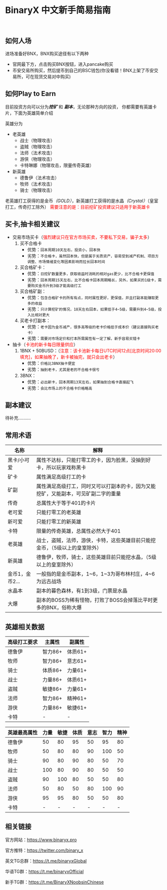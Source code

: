 # BinaryX 中文新手简易指南<br><br>

## 如何人场 ##

进场准备好BNX，BNX购买途径有以下两种

- 官网最下方，点击购买BNX按钮，进入pancake购买
- 币安交易所购买，然后提币到自己的BSC钱包(<span data-color="red">你没看错！BNX上架了币安交易所，可在现货交易对中购买</span>)


## 如何Play to Earn ##

目前投资方向可以分为***挖矿*** 和 ***副本***，无论那种方向的投资，
你都需要有英雄卡片，下面为英雄简单介绍

英雄分为
- 老英雄
	- 战士（物理攻击）
	- 盗贼（物理攻击）
	- 法师（法术攻击）
	- 游侠（物理攻击）
	- 卡特琳娜（物理攻击，限量传奇英雄）
- 新英雄
	- 德鲁伊（法术攻击）
	- 牧师（法术攻击）
	- 骑士（物理攻击）

老英雄打工获得的是金币<i>（GOLD）</i>，新英雄打工获得的是水晶<i>（Crystal）</i>（皇室打工，传奇打工除外）
<span style="color:red">
需要注意的是：目前挖矿投资建议只适用于新英雄卡
</span>

## 买卡,抽卡相关建议 ##

- 交易市场买卡（<span style="color:red">强烈建议只在官方市场买卖，不要私下交易，骗子太多</span>）
	1. 买不合格卡
		- 优势：`回本周期10天左右，投资小，回本快`
		- 劣势：`不合格卡，虽然回本快，但是属于劣质资产，容易受到减产机制、项目方调整、市场情绪变化等因素影响而拉长回本时间`
	2. 买合格矿卡：
		- 优势：`日挖矿数量更多，获取收益时消耗的相对gas更少，比不合格卡更保值`
		- 劣势：`回本周期15天左右，比不合格卡回本周期略长，另外，如果买的1级卡，需要购买金币升到3级才能高级打工`
	3. 买合格矿副：
		- 优势：`包含合格矿卡的所有有点，同时属性更好，更保值，并且打副本能赚取更多的收益`
		- 劣势：`只计算挖矿的情况，18天左右回本，如果低于4~5级，需要升到4~5级，投入比相对更大`
  4. 买老卡打副本：
		- 优势：`老卡因为金币减产，很多高等级的老卡价格低于成本价（建议直接购买老卡）`
		- 劣势：`需要对市场定价和打本所需属性有一定了解，新手容易买错卡`
- 抽卡（<span style="color:red">卡池的新卡每日限量供应</span>）
	1. 1BNX + 50BUSD：（<span style="color:red">注意：该卡池新卡每日UTC时间12点[北京时间20:00填充]，如果抽晚了，新卡被抽完，就只会出老卡</span>）
		- 优势：`价格比3BNX抽卡便宜`
		- 劣势：`抽到老卡，尤其是老的不合格卡很亏`
	2. 3BNX：
		- 优势：`必出新卡，回本周期13天左右，如果抽到合格卡直接起飞`
		- 劣势：`会比市场上的不合格卡价格略高`

## 副本建议 ##
待补充..........

## 常用术语 ##

|名称|解释|
|-|-|
|黑卡/小可爱|属性不达标，只能打零工的卡，因为脸黑，没抽到好卡，所以玩家戏称黑卡|
|矿卡|属性满足高级打工的卡|
|矿副|属性满足高级打工，同时又可以打副本的卡，因为又能挖矿，又能副本，可见矿副二字的重量|
|传奇|总属性大于等于401的卡片|
|老可爱|只能打零工的老英雄|
|新可爱|只能打零工的新英雄|
|卡特|限量的传奇英雄，总属性必然大于401|
|老英雄|战士，盗贼，法师，游侠，卡特，这些英雄目前只能挖金币，（5级以上的皇室除外）|
|新英雄|德鲁伊，牧师，骑士，这些英雄目前只能挖水晶，（5级以上的皇室除外）|
|金币1，金币2...|一般指的是金币副本，1~6，1~3为哥布林村庄，4~6为远古战场|
|水晶本|副本的暮色森林，有1到3级，门票是水晶|
|大爆|副本的BOSS为稀有怪物，打败了BOSS会掉落比平时更多的BNX，俗称大爆|


## 英雄相关数据 ##

|高级打工要求|主属性|副属性|
|-|-|-|
|德鲁伊|智力86+|体质61+|
|牧师|智力86+|意志61+|
|骑士|体质86+|力量61+|
|战士|力量86+|体质61+|
|盗贼|敏捷86+|力量61+|
|法师|智力86+|精神61+|
|游侠|力量86+|敏捷61+|
|卡特|-|-|



|英雄最高属性|力量|敏捷|体质|意志|智力|精神|
|-|-|-|-|-|-|-|
|德鲁伊|50|80|95|50|95|80|
|牧师|50|80|80|90|100|50|
|骑士|90|80|90|80|50|70|
|战士|100|80|90|80|50|50|
|盗贼|90|100|80|50|50|80|
|法师|50|80|50|80|100|90|
|游侠|95|95|80|50|50|80|
|卡特|-|-|-|-|-|-|


## 相关链接 ##
官方网站：https://www.binaryx.pro

官方推特：https://twitter.com/binary_x

英文TG总群：https://t.me/binaryxGlobal

华语TG群：https://t.me/binaryxOfficial

新手TG群：https://t.me/BinaryXNoobsinChinese

